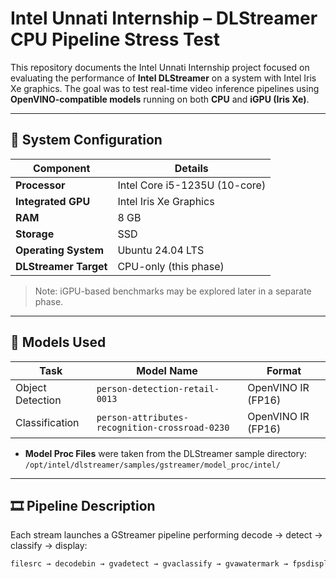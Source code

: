# Intel Unnati Internship – DLStreamer CPU Pipeline Stress Test

This repository documents the Intel Unnati Internship project focused on evaluating the performance of **Intel DLStreamer** on a system with Intel Iris Xe graphics. The goal was to test real-time video inference pipelines using **OpenVINO-compatible models** running on both **CPU** and **iGPU (Iris Xe)**.

---

## 🧠 System Configuration

| Component            | Details                        |
|---------------------|--------------------------------|
| **Processor**        | Intel Core i5-1235U (10-core)  |
| **Integrated GPU**   | Intel Iris Xe Graphics         |
| **RAM**              | 8 GB                           |
| **Storage**          | SSD                            |
| **Operating System** | Ubuntu 24.04 LTS               |
| **DLStreamer Target**| CPU-only (this phase)          |

> Note: iGPU-based benchmarks may be explored later in a separate phase.

---

## 🧪 Models Used

| Task            | Model Name                                       | Format        |
|-----------------|--------------------------------------------------|---------------|
| Object Detection| `person-detection-retail-0013`                   | OpenVINO IR (FP16) |
| Classification  | `person-attributes-recognition-crossroad-0230`  | OpenVINO IR (FP16) |

- **Model Proc Files** were taken from the DLStreamer sample directory:  
  `/opt/intel/dlstreamer/samples/gstreamer/model_proc/intel/`

---

## 🎞️ Pipeline Description

Each stream launches a GStreamer pipeline performing decode → detect → classify → display:

```bash
filesrc → decodebin → gvadetect → gvaclassify → gvawatermark → fpsdisplaysink

